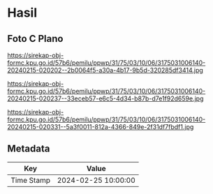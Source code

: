 # Hasil

## Foto C Plano

https://sirekap-obj-formc.kpu.go.id/57b6/pemilu/ppwp/31/75/03/10/06/3175031006140-20240215-020202--2b0064f5-a30a-4b17-9b5d-320285df3414.jpg

https://sirekap-obj-formc.kpu.go.id/57b6/pemilu/ppwp/31/75/03/10/06/3175031006140-20240215-020237--33eceb57-e6c5-4d34-b87b-d7e1f92d659e.jpg

https://sirekap-obj-formc.kpu.go.id/57b6/pemilu/ppwp/31/75/03/10/06/3175031006140-20240215-020331--5a3f0011-812a-4366-849e-2f31df7fbdf1.jpg


## Metadata

| Key        | Value               |
| ---------- | ------------------- |
| Time Stamp | 2024-02-25 10:00:00 |



